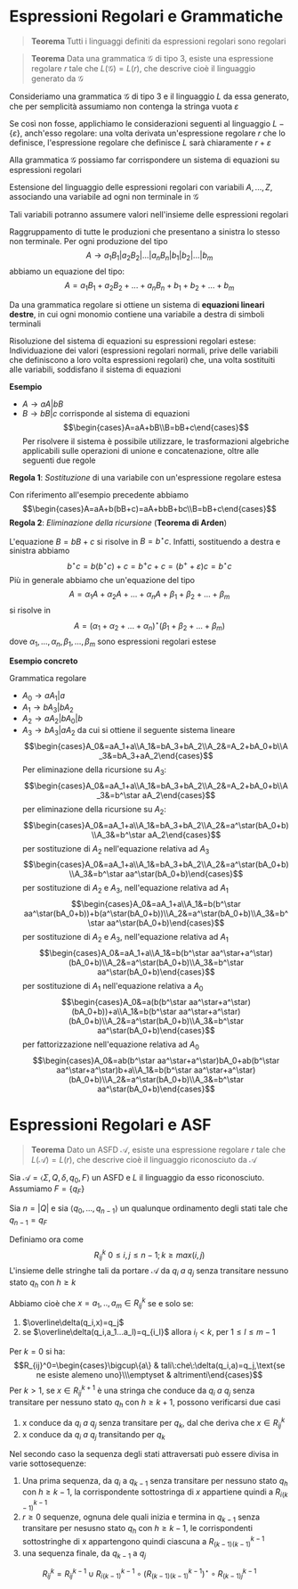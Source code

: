 # Espressioni Regolari e Grammatiche

>**Teorema**
>Tutti i linguaggi definiti da espressioni regolari sono regolari

>**Teorema**
>Data una grammatica $\mathcal G$ di tipo 3, esiste una espressione regolare $r$ tale che $L(\mathcal G)=L(r)$, che descrive cioè il linguaggio generato da $\mathcal G$

Consideriamo una grammatica $\mathcal G$ di tipo 3 e il linguaggio $L$ da essa generato, che per semplicità assumiamo non contenga la stringa vuota $\varepsilon$

Se così non fosse, applichiamo le considerazioni seguenti al linguaggio $L-\lbrace\varepsilon\rbrace$, anch'esso regolare: una volta derivata un'espressione regolare $r$ che lo definisce, l'espressione regolare che definisce $L$ sarà chiaramente $r+\varepsilon$

Alla grammatica $\mathcal G$ possiamo far corrispondere un sistema di equazioni su espressioni regolari

Estensione del linguaggio delle espressioni regolari con variabili $A,...,Z$, associando una variabile ad ogni non terminale in $\mathcal G$

Tali variabili potranno assumere valori nell'insieme delle espressioni regolari

Raggruppamento di tutte le produzioni che presentano a sinistra lo stesso non terminale. Per ogni produzione del tipo $$A\to a_1B_1|a_2B_2|...|a_nB_n|b_1|b_2|...|b_m$$abbiamo un equazione del tipo:
$$A=a_1B_1+a_2B_2+...+a_nB_n+b_1+b_2+...+b_m$$

Da una grammatica regolare si ottiene un sistema di **equazioni lineari destre**, in cui ogni monomio contiene una variabile a destra di simboli terminali

Risoluzione del sistema di equazioni su espressioni regolari estese:
Individuazione dei valori (espressioni regolari normali, prive delle variabili che definiscono a loro volta espressioni regolari) che, una volta sostituiti alle variabili, soddisfano il sistema di equazioni

**Esempio**
- $A\to aA|bB$
- $B\to bB|c$
corrisponde al sistema di equazioni
$$\begin{cases}A=aA+bB\\B=bB+c\end{cases}$$
Per risolvere il sistema è possibile utilizzare, le trasformazioni algebriche applicabili sulle operazioni di unione e concatenazione, oltre alle seguenti due regole

**Regola 1**: _Sostituzione_ di una variabile con un'espressione regolare estesa

Con riferimento all'esempio precedente abbiamo 
$$\begin{cases}A=aA+b(bB+c)=aA+bbB+bc\\B=bB+c\end{cases}$$
**Regola 2**: _Eliminazione della ricursione_ (**Teorema di Arden**)

L'equazione $B=bB+c$ si risolve in $B=b^\star c$. Infatti, sostituendo a destra e sinistra abbiamo
$$b^\star c=b(b^\star c)+c=b^+c+c=(b^++\varepsilon)c=b^\star c$$
Più in generale abbiamo che un'equazione del tipo 
$$A=\alpha_1A+\alpha_2A+...+\alpha_nA+\beta_1+\beta_2+...+\beta_m$$
si risolve in 
$$A=(\alpha_1+\alpha_2+...+\alpha_n)^\star(\beta_1+\beta_2+...+\beta_m)$$
dove $\alpha_1,...,\alpha_n,\beta_1,...,\beta_m$ sono espressioni regolari estese

**Esempio concreto**

Grammatica regolare
- $A_0\to aA_1|a$
- $A_1\to bA_3|bA_2$
- $A_2\to aA_2|bA_0|b$
- $A_3\to bA_3|aA_2$
da cui si ottiene il seguente sistema lineare
$$\begin{cases}A_0&=aA_1+a\\A_1&=bA_3+bA_2\\A_2&=A_2+bA_0+b\\A_3&=bA_3+aA_2\end{cases}$$
Per eliminazione della ricursione su $A_3$:
$$\begin{cases}A_0&=aA_1+a\\A_1&=bA_3+bA_2\\A_2&=A_2+bA_0+b\\A_3&=b^\star aA_2\end{cases}$$
per eliminazione della ricursione su $A_2$:
$$\begin{cases}A_0&=aA_1+a\\A_1&=bA_3+bA_2\\A_2&=a^\star(bA_0+b)\\A_3&=b^\star aA_2\end{cases}$$
per sostituzione di $A_2$ nell'equazione relativa ad $A_3$
$$\begin{cases}A_0&=aA_1+a\\A_1&=bA_3+bA_2\\A_2&=a^\star(bA_0+b)\\A_3&=b^\star aa^\star(bA_0+b)\end{cases}$$
per sostituzione di $A_2$ e $A_3$, nell'equazione relativa ad $A_1$
$$\begin{cases}A_0&=aA_1+a\\A_1&=b(b^\star aa^\star(bA_0+b))+b(a^\star(bA_0+b))\\A_2&=a^\star(bA_0+b)\\A_3&=b^\star aa^\star(bA_0+b)\end{cases}$$
per sostituzione di $A_2$ e $A_3$, nell'equazione relativa ad $A_1$
$$\begin{cases}A_0&=aA_1+a\\A_1&=b(b^\star aa^\star+a^\star)(bA_0+b)\\A_2&=a^\star(bA_0+b)\\A_3&=b^\star aa^\star(bA_0+b)\end{cases}$$
per sostituzione di $A_1$ nell'equazione relativa a $A_0$
$$\begin{cases}A_0&=a(b(b^\star aa^\star+a^\star)(bA_0+b))+a\\A_1&=b(b^\star aa^\star+a^\star)(bA_0+b)\\A_2&=a^\star(bA_0+b)\\A_3&=b^\star aa^\star(bA_0+b)\end{cases}$$
per fattorizzazione nell'equazione relativa ad $A_0$
$$\begin{cases}A_0&=ab(b^\star aa^\star+a^\star)bA_0+ab(b^\star aa^\star+a^\star)b+a\\A_1&=b(b^\star aa^\star+a^\star)(bA_0+b)\\A_2&=a^\star(bA_0+b)\\A_3&=b^\star aa^\star(bA_0+b)\end{cases}$$

# Espressioni Regolari e ASF

>**Teorema**
>Dato un ASFD $\mathcal A$, esiste una espressione regolare $r$ tale che $L(\mathcal A)=L(r)$, che descrive cioè il linguaggio riconosciuto da $\mathcal A$

Sia $\mathcal A=\langle\Sigma,Q,\delta,q_0,F\rangle$ un ASFD e $L$ il linguaggio da esso riconosciuto. Assumiamo $F=\lbrace q_F\rbrace$

Sia $n=|Q|$ e sia $\langle q_0,...,q_{n-1}\rangle$ un qualunque ordinamento degli stati tale che $q_{n-1}=q_F$

Definiamo ora come $$R_{ij}^k\:0\leq i,j\leq n-1;k\geq max(i,j)$$
L'insieme delle stringhe tali da portare $\mathcal A$ da $q_i\:a\:q_j$ senza transitare nessuno stato $q_h$ con $h\geq k$

Abbiamo cioè che $x=a_1,..,a_m\in R_{ij}^k$ se e solo se:

1. $\overline\delta(q_i,x)=q_j$
2. se $\overline\delta(q_i,a_1...a_l)=q_{i_l}$ allora $i_l\lt k$, per $1\leq l\leq m-1$

Per $k=0$ si ha:
$$R_{ij}^0=\begin{cases}\bigcup\{a\} & tali\:che\:\delta(q_i,a)=q_j,\text{se ne esiste alemeno uno}\\\emptyset & altrimenti\end{cases}$$
Per $k\gt1$, se $x\in R_{ij}^{k+1}$ è una stringa che conduce da $q_i\:a\:q_j$ senza transitare per nessuno stato $q_h$ con $h\geq k+1$, possono verificarsi due casi

1. x conduce da $q_i\:a\:q_j$ senza transitare per $q_k$, dal che deriva che $x\in R_{ij}^k$
2. x conduce da $q_i\:a\:q_j$ transitando per $q_k$

Nel secondo caso la sequenza degli stati attraversati può essere divisa in varie sottosequenze:

1. Una prima sequenza, da $q_i$ a $q_{k-1}$ senza transitare per nessuno stato $q_h$ con $h\geq k-1$, la corrispondente sottostringa di $x$ appartiene quindi a $R_{i(k-1)}^{k-1}$
2. $r\geq0$ sequenze, ognuna dele quali inizia e termina in $q_{k-1}$ senza transitare per nesusno stato $q_h$ con $h\geq k-1$, le corrispondenti sottostringhe di x appartengono quindi ciascuna a $R_{(k-1)(k-1)}^{k-1}$
3. una sequenza finale, da $q_{k-1}$ a $q_j$ 

$$R_{ij}^k=R_{ij}^{k-1}\cup R_{i(k-1)}^{k-1}\circ(R_{(k-1)(k-1)}^{k-1})^\star\circ R_{(k-1)j}^{k-1}$$
